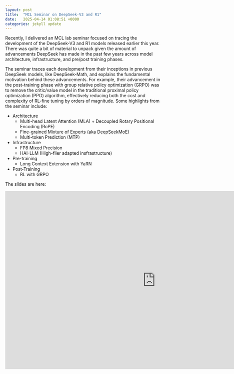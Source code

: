 ```yaml
---
layout: post
title:  "MCL Seminar on DeepSeek-V3 and R1"
date:   2025-04-14 01:08:51 +0000
categories: jekyll update
---
```


Recently, I delivered an MCL lab seminar focused on tracing the development of the DeepSeek-V3 and R1 models released earlier this year. There was quite a bit of material to unpack given the amount of advancements DeepSeek has made in the past few years across model architecture, infrastructure, and pre/post training phases. 

The seminar traces each development from their inceptions in previous DeepSeek models, like DeepSeek-Math, and explains the fundamental motivation behind these advancements. For example, their advancement in the post-training phase with group relative policy optimization (GRPO) was to remove the critic/value model in the traditional proximal policy optimization (PPO) algorithm, effectively reducing both the cost and complexity of RL-fine tuning by orders of magnitude. Some highlights from the seminar include: 

- Architecture 
    - Multi-head Latent Attention (MLA) + Decoupled Rotary Positional Encoding (RoPE)
    - Fine-grained Mixture of Experts (aka DeepSeekMoE)
    - Multi-token Prediction (MTP)
- Infrastructure 
    - FP8 Mixed Precision
    - HAI-LLM (High-flier adapted insfrastructure)
- Pre-training
    - Long Context Extension with YaRN
- Post-Training 
    - RL with GRPO 

The slides are here: 
<iframe src="https://docs.google.com/presentation/d/e/2PACX-1vT1sMUEgK48lPBegl9HJB0Kd18OvCQTjTKP38-XNjHHFEFSHY32AUm_h27koS2D-w/pubembed?start=false&loop=false&delayms=3000" frameborder="0" width="960" height="569" allowfullscreen="true" mozallowfullscreen="true" webkitallowfullscreen="true"></iframe>